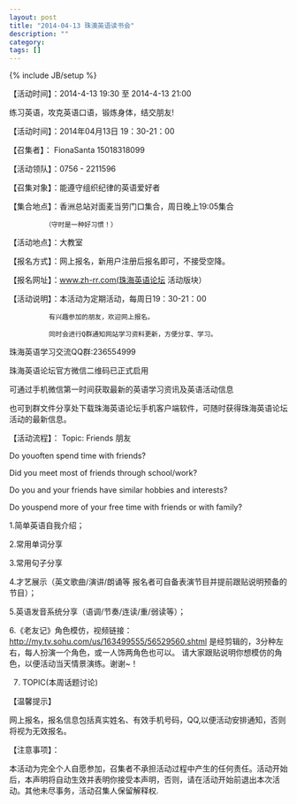 ```yaml
---
layout: post
title: "2014-04-13 珠澳英语读书会"
description: ""
category: 
tags: []
---
```

{% include JB/setup %}

【活动时间】：2014-4-13 19:30 至 2014-4-13 21:00

<!--more-->

 练习英语，攻克英语口语，锻炼身体，结交朋友!
 
【活动时间】：2014年04月13日  19：30-21：00

【召集者】： FionaSanta 15018318099

【活动领队】：0756 - 2211596

【召集对象】：能遵守组织纪律的英语爱好者

【集合地点】：香洲总站对面麦当劳门口集合，周日晚上19:05集合

             （守时是一种好习惯！）

【活动地点】：大教室

【报名方式】：网上报名，新用户注册后报名即可，不接受空降。

【报名网址】：www.zh-rr.com(珠海英语论坛 活动版块）

【活动说明】：本活动为定期活动，每周日19：30-21：00

              有兴趣参加的朋友，欢迎网上报名。
              
              同时会进行Q群通知网站学习资料更新，方便分享、学习。
              
 珠海英语学习交流QQ群:236554999
 
 珠海英语论坛官方微信二维码已正式启用
 
 可通过手机微信第一时间获取最新的英语学习资讯及英语活动信息
 
 也可到群文件分享处下载珠海英语论坛手机客户端软件，可随时获得珠海英语论坛活动的最新信息。

 【活动流程】：
 Topic: Friends  朋友
 
 Do youoften spend time with friends?
 
 Did you meet most of friends through school/work?
 
 Do you and your friends have similar hobbies and interests?
 
 Do youspend more of your free time with friends or with family?
  
 1.简单英语自我介绍；
 
 2.常用单词分享
 
 3.常用句子分享
 
 4.才艺展示（英文歌曲/演讲/朗诵等 报名者可自备表演节目并提前跟贴说明预备的节目）；

 5.英语发音系统分享（语调/节奏/连读/重/弱读等）；
 
 6.《老友记》角色模仿，视频链接：http://my.tv.sohu.com/us/163499555/56529560.shtml 
   是经剪辑的，3分种左右，每人扮演一个角色，或一人饰两角色也可以。
   请大家跟贴说明你想模仿的角色，以便活动当天情景演练。谢谢~！

 7. TOPIC(本周话题讨论)
 
【温馨提示】

 网上报名，报名信息包括真实姓名、有效手机号码，QQ,以便活动安排通知，否则将视为无效报名。

【注意事项】：

 本活动为完全个人自愿参加，召集者不承担活动过程中产生的任何责任。活动开始后，本声明将自动生效并表明你接受本声明，否则，请在活动开始前退出本次活动。其他未尽事务，活动召集人保留解释权.

